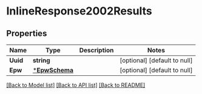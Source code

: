 # InlineResponse2002Results

## Properties
Name | Type | Description | Notes
------------ | ------------- | ------------- | -------------
**Uuid** | **string** |  | [optional] [default to null]
**Epw** | [***EpwSchema**](EpwSchema.md) |  | [optional] [default to null]

[[Back to Model list]](../README.md#documentation-for-models) [[Back to API list]](../README.md#documentation-for-api-endpoints) [[Back to README]](../README.md)


